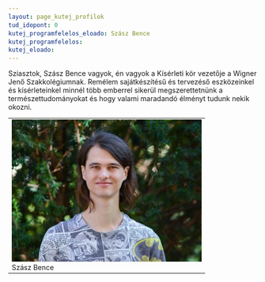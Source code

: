 ```yaml
---
layout: page_kutej_profilok
tud_idopont: 0
kutej_programfelelos_eloado: Szász Bence
kutej_programfelelos: 
kutej_eloado:
---
```

Sziasztok, Szász Bence vagyok, én vagyok a Kísérleti kör vezetője a Wigner Jenő Szakkolégiumnak. Remélem sajátkészítésű és tervezéső eszközeinkel és kísérleteinkel minnél több emberrel sikerül megszerettetnünk a természettudományokat és hogy valami maradandó élményt tudunk nekik okozni. 




 <table class="picture">
<tr>
<td>

<div class="gallery">
    <img src="images/szasz_bence.jpg" max-width="250" max-height="200">
  <div class="desc">Szász Bence</div>
</div>

</td>
</tr>
</table>